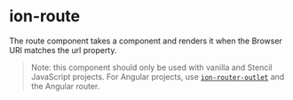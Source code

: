 # ion-route

The route component takes a component and renders it when the Browser URl matches the url property.

> Note: this component should only be used with vanilla and Stencil JavaScript projects. For Angular projects, use [`ion-router-outlet`](../router-outlet) and the Angular router.

